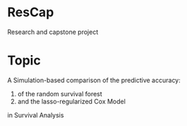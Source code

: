 # ResCap

Research and capstone project

# Topic

A Simulation-based comparison of the predictive accuracy:

1. of the random survival forest
2. and the lasso-regularized Cox Model

in Survival Analysis
